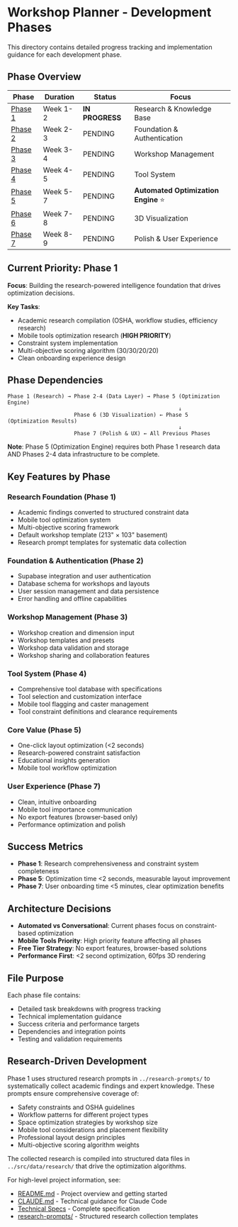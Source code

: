 # Workshop Planner - Development Phases

This directory contains detailed progress tracking and implementation guidance for each development phase.

## Phase Overview

| Phase | Duration | Status | Focus |
|-------|----------|--------|-------|
| [Phase 1](./phase-1-research-knowledge-base.md) | Week 1-2 | **IN PROGRESS** | Research & Knowledge Base |
| [Phase 2](./phase-2-foundation-authentication.md) | Week 2-3 | PENDING | Foundation & Authentication |
| [Phase 3](./phase-3-workshop-management.md) | Week 3-4 | PENDING | Workshop Management |
| [Phase 4](./phase-4-tool-system.md) | Week 4-5 | PENDING | Tool System |
| [Phase 5](./phase-5-optimization-engine.md) | Week 5-7 | PENDING | **Automated Optimization Engine** ⭐ |
| [Phase 6](./phase-6-3d-visualization.md) | Week 7-8 | PENDING | 3D Visualization |
| [Phase 7](./phase-7-polish-ux.md) | Week 8-9 | PENDING | Polish & User Experience |

## Current Priority: Phase 1

**Focus**: Building the research-powered intelligence foundation that drives optimization decisions.

**Key Tasks**:
- Academic research compilation (OSHA, workflow studies, efficiency research)
- Mobile tools optimization research (**HIGH PRIORITY**)
- Constraint system implementation
- Multi-objective scoring algorithm (30/30/20/20)
- Clean onboarding experience design

## Phase Dependencies

```
Phase 1 (Research) → Phase 2-4 (Data Layer) → Phase 5 (Optimization Engine)
                                                      ↓
                     Phase 6 (3D Visualization) ← Phase 5 (Optimization Results)
                                                      ↓
                     Phase 7 (Polish & UX) ← All Previous Phases
```

**Note**: Phase 5 (Optimization Engine) requires both Phase 1 research data AND Phases 2-4 data infrastructure to be complete.

## Key Features by Phase

### Research Foundation (Phase 1)
- Academic findings converted to structured constraint data
- Mobile tool optimization system
- Multi-objective scoring framework
- Default workshop template (213" × 103" basement)
- Research prompt templates for systematic data collection

### Foundation & Authentication (Phase 2)
- Supabase integration and user authentication
- Database schema for workshops and layouts
- User session management and data persistence
- Error handling and offline capabilities

### Workshop Management (Phase 3)
- Workshop creation and dimension input
- Workshop templates and presets
- Workshop data validation and storage
- Workshop sharing and collaboration features

### Tool System (Phase 4)
- Comprehensive tool database with specifications
- Tool selection and customization interface
- Mobile tool flagging and caster management
- Tool constraint definitions and clearance requirements

### Core Value (Phase 5)
- One-click layout optimization (<2 seconds)
- Research-powered constraint satisfaction
- Educational insights generation
- Mobile tool workflow optimization

### User Experience (Phase 7)
- Clean, intuitive onboarding
- Mobile tool importance communication
- No export features (browser-based only)
- Performance optimization and polish

## Success Metrics

- **Phase 1**: Research comprehensiveness and constraint system completeness
- **Phase 5**: Optimization time <2 seconds, measurable layout improvement
- **Phase 7**: User onboarding time <5 minutes, clear optimization benefits

## Architecture Decisions

- **Automated vs Conversational**: Current phases focus on constraint-based optimization
- **Mobile Tools Priority**: High priority feature affecting all phases
- **Free Tier Strategy**: No export features, browser-based solutions
- **Performance First**: <2 second optimization, 60fps 3D rendering

## File Purpose

Each phase file contains:
- Detailed task breakdowns with progress tracking
- Technical implementation guidance
- Success criteria and performance targets
- Dependencies and integration points
- Testing and validation requirements

## Research-Driven Development

Phase 1 uses structured research prompts in `../research-prompts/` to systematically collect academic findings and expert knowledge. These prompts ensure comprehensive coverage of:

- Safety constraints and OSHA guidelines
- Workflow patterns for different project types  
- Space optimization strategies by workshop size
- Mobile tool considerations and placement flexibility
- Professional layout design principles
- Multi-objective scoring algorithm weights

The collected research is compiled into structured data files in `../src/data/research/` that drive the optimization algorithms.

For high-level project information, see:
- [README.md](../README.md) - Project overview and getting started
- [CLAUDE.md](../CLAUDE.md) - Technical guidance for Claude Code
- [Technical Specs](../Workshop%20Planner%20-%20Technical%20Specs.md) - Complete specification
- [research-prompts/](../research-prompts/) - Structured research collection templates
